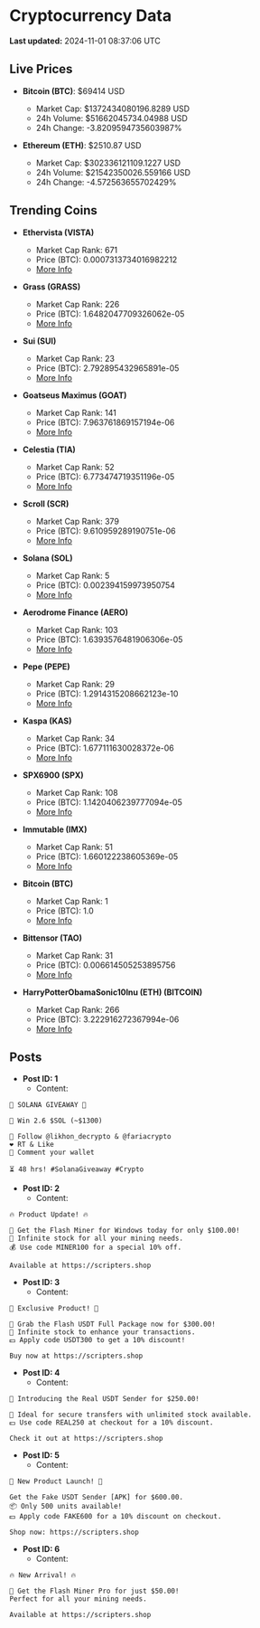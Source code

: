# Cryptocurrency Data

**Last updated:** 2024-11-01 08:37:06 UTC

## Live Prices
- **Bitcoin (BTC)**: $69414 USD
  - Market Cap: $1372434080196.8289 USD
  - 24h Volume: $51662045734.04988 USD
  - 24h Change: -3.8209594735603987%

- **Ethereum (ETH)**: $2510.87 USD
  - Market Cap: $302336121109.1227 USD
  - 24h Volume: $21542350026.559166 USD
  - 24h Change: -4.572563655702429%

## Trending Coins
- **Ethervista (VISTA)**
  - Market Cap Rank: 671
  - Price (BTC): 0.0007313734016982212
  - [More Info](https://www.coingecko.com/en/coins/ethervista)

- **Grass (GRASS)**
  - Market Cap Rank: 226
  - Price (BTC): 1.6482047709326062e-05
  - [More Info](https://www.coingecko.com/en/coins/grass)

- **Sui (SUI)**
  - Market Cap Rank: 23
  - Price (BTC): 2.792895432965891e-05
  - [More Info](https://www.coingecko.com/en/coins/sui)

- **Goatseus Maximus (GOAT)**
  - Market Cap Rank: 141
  - Price (BTC): 7.963761869157194e-06
  - [More Info](https://www.coingecko.com/en/coins/goatseus-maximus)

- **Celestia (TIA)**
  - Market Cap Rank: 52
  - Price (BTC): 6.773474719351196e-05
  - [More Info](https://www.coingecko.com/en/coins/celestia)

- **Scroll (SCR)**
  - Market Cap Rank: 379
  - Price (BTC): 9.610959289190751e-06
  - [More Info](https://www.coingecko.com/en/coins/scroll)

- **Solana (SOL)**
  - Market Cap Rank: 5
  - Price (BTC): 0.002394159973950754
  - [More Info](https://www.coingecko.com/en/coins/solana)

- **Aerodrome Finance (AERO)**
  - Market Cap Rank: 103
  - Price (BTC): 1.6393576481906306e-05
  - [More Info](https://www.coingecko.com/en/coins/aerodrome-finance)

- **Pepe (PEPE)**
  - Market Cap Rank: 29
  - Price (BTC): 1.2914315208662123e-10
  - [More Info](https://www.coingecko.com/en/coins/pepe)

- **Kaspa (KAS)**
  - Market Cap Rank: 34
  - Price (BTC): 1.677111630028372e-06
  - [More Info](https://www.coingecko.com/en/coins/kaspa)

- **SPX6900 (SPX)**
  - Market Cap Rank: 108
  - Price (BTC): 1.1420406239777094e-05
  - [More Info](https://www.coingecko.com/en/coins/spx6900)

- **Immutable (IMX)**
  - Market Cap Rank: 51
  - Price (BTC): 1.660122238605369e-05
  - [More Info](https://www.coingecko.com/en/coins/immutable-x)

- **Bitcoin (BTC)**
  - Market Cap Rank: 1
  - Price (BTC): 1.0
  - [More Info](https://www.coingecko.com/en/coins/bitcoin)

- **Bittensor (TAO)**
  - Market Cap Rank: 31
  - Price (BTC): 0.006614505253895756
  - [More Info](https://www.coingecko.com/en/coins/bittensor)

- **HarryPotterObamaSonic10Inu (ETH) (BITCOIN)**
  - Market Cap Rank: 266
  - Price (BTC): 3.222916272367994e-06
  - [More Info](https://www.coingecko.com/en/coins/harrypotterobamasonic10inu-eth)

## Posts
- **Post ID: 1**
  - Content:
```
🚀 SOLANA GIVEAWAY 🚀

🎁 Win 2.6 $SOL (~$1300)

🤝 Follow @likhon_decrypto & @fariacrypto
❤️ RT & Like
💬 Comment your wallet

⏳ 48 hrs! #SolanaGiveaway #Crypto
```

- **Post ID: 2**
  - Content:
```
🔥 Product Update! 🔥

🚀 Get the Flash Miner for Windows today for only $100.00!
🔋 Infinite stock for all your mining needs.
💰 Use code MINER100 for a special 10% off.

Available at https://scripters.shop
```

- **Post ID: 3**
  - Content:
```
🎁 Exclusive Product! 🎁

💸 Grab the Flash USDT Full Package now for $300.00!
🎉 Infinite stock to enhance your transactions.
💵 Apply code USDT300 to get a 10% discount!

Buy now at https://scripters.shop
```

- **Post ID: 4**
  - Content:
```
💎 Introducing the Real USDT Sender for $250.00!

💼 Ideal for secure transfers with unlimited stock available.
💵 Use code REAL250 at checkout for a 10% discount.

Check it out at https://scripters.shop
```

- **Post ID: 5**
  - Content:
```
🚀 New Product Launch! 🚀

Get the Fake USDT Sender [APK] for $600.00.
📦 Only 500 units available!
💵 Apply code FAKE600 for a 10% discount on checkout.

Shop now: https://scripters.shop
```

- **Post ID: 6**
  - Content:
```
🔥 New Arrival! 🔥

💸 Get the Flash Miner Pro for just $50.00!
Perfect for all your mining needs.

Available at https://scripters.shop
```

